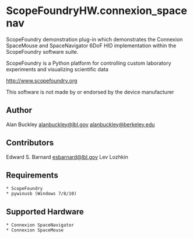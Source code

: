 ScopeFoundryHW.connexion_spacenav
=================================

ScopeFoundry demonstration plug-in which demonstrates the Connexion SpaceMouse and SpaceNavigator 6DoF HID implementation within the ScopeFoundry software suite.

ScopeFoundry is a Python platform for controlling custom laboratory 
experiments and visualizing scientific data

<http://www.scopefoundry.org>

This software is not made by or endorsed by the device 
manufacturer

Author
------

Alan Buckley <alanbuckley@lbl.gov>
			 <alanbuckley@berkeley.edu>
			 
Contributors
------------
Edward S. Barnard <esbarnard@lbl.gov>
Lev Lozhkin

Requirements
------------

	
	* ScopeFoundry
	* pywinusb (Windows 7/8/10)

Supported Hardware
------------------

	* Connexion SpaceNavigator
	* Connexion SpaceMouse